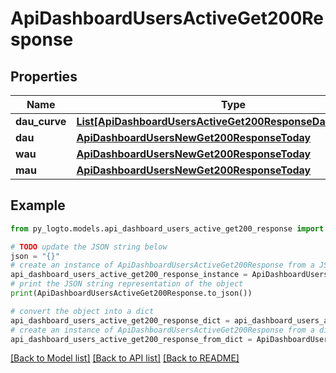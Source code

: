# ApiDashboardUsersActiveGet200Response


## Properties

Name | Type | Description | Notes
------------ | ------------- | ------------- | -------------
**dau_curve** | [**List[ApiDashboardUsersActiveGet200ResponseDauCurveInner]**](ApiDashboardUsersActiveGet200ResponseDauCurveInner.md) |  | 
**dau** | [**ApiDashboardUsersNewGet200ResponseToday**](ApiDashboardUsersNewGet200ResponseToday.md) |  | 
**wau** | [**ApiDashboardUsersNewGet200ResponseToday**](ApiDashboardUsersNewGet200ResponseToday.md) |  | 
**mau** | [**ApiDashboardUsersNewGet200ResponseToday**](ApiDashboardUsersNewGet200ResponseToday.md) |  | 

## Example

```python
from py_logto.models.api_dashboard_users_active_get200_response import ApiDashboardUsersActiveGet200Response

# TODO update the JSON string below
json = "{}"
# create an instance of ApiDashboardUsersActiveGet200Response from a JSON string
api_dashboard_users_active_get200_response_instance = ApiDashboardUsersActiveGet200Response.from_json(json)
# print the JSON string representation of the object
print(ApiDashboardUsersActiveGet200Response.to_json())

# convert the object into a dict
api_dashboard_users_active_get200_response_dict = api_dashboard_users_active_get200_response_instance.to_dict()
# create an instance of ApiDashboardUsersActiveGet200Response from a dict
api_dashboard_users_active_get200_response_from_dict = ApiDashboardUsersActiveGet200Response.from_dict(api_dashboard_users_active_get200_response_dict)
```
[[Back to Model list]](../README.md#documentation-for-models) [[Back to API list]](../README.md#documentation-for-api-endpoints) [[Back to README]](../README.md)


